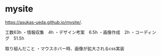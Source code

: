 # mysite
https://asukas-ueda.github.io/mysite/.

工数63h
・情報収集　4h
・デザイン考案　6.5h
・画像作成　2h
・コーディング　51.5h

取り組んだこと
・マウスホバー時、画像が拡大されるcss実装